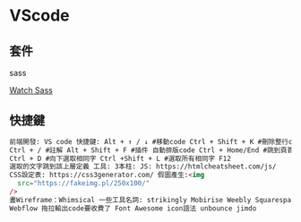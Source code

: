 # VScode

## 套件

sass

[Watch Sass](https://medium.com/@enshenghuang/%E4%BD%BF%E7%94%A8vscode%E5%A4%96%E6%8E%9B%E8%87%AA%E5%8B%95%E7%B7%A8%E8%AD%AFsass-scss-9ff768d23b48)

## 快捷鍵

```html
前端開發: VS code 快捷鍵: Alt + ↑ / ↓ #移動code Ctrl + Shift + K #刪除整行code
Ctrl + / #註解 Alt + Shift + F #插件 自動排版code Ctrl + Home/End #跳到頁首 頁末
Ctrl + D #向下選取相同字 Ctrl +Shift + L #選取所有相同字 F12
選取的文字跳到該上層定義 工具: 3本柱: JS: https://htmlcheatsheet.com/js/
CSS設定表: https://css3generator.com/ 假圖產生:<img
  src="https://fakeimg.pl/250x100/"
/>
畫Wireframe：Whimsical 一些工具名詞: strikingly Mobirise Weebly Squarespace Wix
Webflow 拖拉輸出code要收費了 Font Awesome icon語法 unbounce jimdo
```
